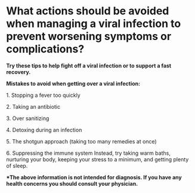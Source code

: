 # What actions should be avoided when managing a viral infection to prevent worsening symptoms or complications?

**Try these tips to help fight off a viral infection or to support a fast recovery.**

**Mistakes to avoid when getting over a viral infection:**

1\. Stopping a fever too quickly

2\. Taking an antibiotic

3\. Over sanitizing

4\. Detoxing during an infection

5\. The shotgun approach (taking too many remedies at once)

6\. Suppressing the immune system Instead, try taking warm baths, nurturing your body, keeping your stress to a minimum, and getting plenty of sleep.

**\*The above information is not intended for diagnosis. If you have any health concerns you should consult your physician.**